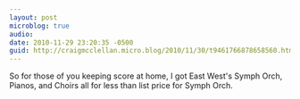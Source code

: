 ```yaml
---
layout: post
microblog: true
audio: 
date: 2010-11-29 23:20:35 -0500
guid: http://craigmcclellan.micro.blog/2010/11/30/t9461766878658560.html
---
```

So for those of you keeping score at home, I got East West's Symph Orch, Pianos, and Choirs all for less than list price for Symph Orch.
